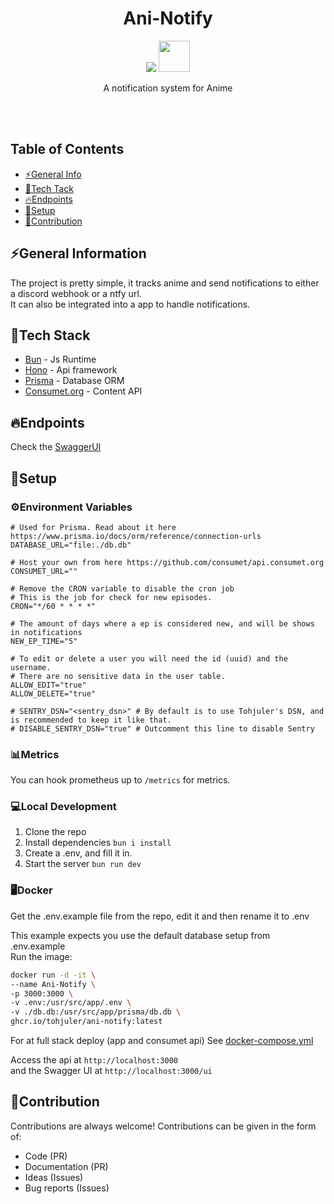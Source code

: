 <h1 align="center">Ani-Notify</h1>
<p align="center">
  <img src="https://skillicons.dev/icons?i=ts" />
  <img height="50px" src="https://avatars.githubusercontent.com/u/98495527?s=200&v=4" />
  <br/>
</p>
<p align="center">A notification system for Anime</p>
<br/><br/>

## Table of Contents
* [⚡General Info](#general-information)
* [🧬Tech Tack](#tech-stack)
* [🔥Endpoints](#endpoints)
* [🔨Setup](#setup)
* [📝Contribution](#contribution)

## ⚡General Information
The project is pretty simple, it tracks anime and send notifications 
to either a discord webhook or a ntfy url.
<br/>
It can also be integrated into a app to handle notifications.

## 🧬Tech Stack
- [Bun](https://bun.sh) - Js Runtime
- [Hono](https://hono.dev) - Api framework
- [Prisma](https://www.prisma.io/) - Database ORM
- [Consumet.org](https://github.com/consumet/api.consumet.org) - Content API

## 🔥Endpoints
Check the [SwaggerUI](https://ani-notify.tohjuler.dk/ui)

## 🔨Setup

### ⚙️Environment Variables

```
# Used for Prisma. Read about it here https://www.prisma.io/docs/orm/reference/connection-urls
DATABASE_URL="file:./db.db"

# Host your own from here https://github.com/consumet/api.consumet.org
CONSUMET_URL=""

# Remove the CRON variable to disable the cron job
# This is the job for check for new episodes.
CRON="*/60 * * * *" 

# The amount of days where a ep is considered new, and will be shows in notifications
NEW_EP_TIME="5" 

# To edit or delete a user you will need the id (uuid) and the username.
# There are no sensitive data in the user table.
ALLOW_EDIT="true"
ALLOW_DELETE="true"

# SENTRY_DSN="<sentry_dsn>" # By default is to use Tohjuler's DSN, and is recommended to keep it like that.
# DISABLE_SENTRY_DSN="true" # Outcomment this line to disable Sentry
```

### 📊Metrics
You can hook prometheus up to `/metrics` for metrics.

### 💻Local Development
1. Clone the repo
2. Install dependencies `bun i install`
3. Create a .env, and fill it in.
4. Start the server `bun run dev`

### 🖥️Docker
Get the .env.example file from the repo, edit it and then rename it to .env

This example expects you use the default database setup from .env.example
<br>
Run the image:
```bash
docker run -d -it \
--name Ani-Notify \
-p 3000:3000 \
-v .env:/usr/src/app/.env \
-v ./db.db:/usr/src/app/prisma/db.db \
ghcr.io/tohjuler/ani-notify:latest
```

For at full stack deploy (app and consumet api)
See [docker-compose.yml](https://github.com/Tohjuler/Ani-Notify/blob/master/docker-compose.yml)

Access the api at ``http://localhost:3000``
<br>
and the Swagger UI at ``http://localhost:3000/ui``

## 📝Contribution
Contributions are always welcome!
Contributions can be given in the form of:
- Code (PR)
- Documentation (PR)
- Ideas (Issues)
- Bug reports (Issues)